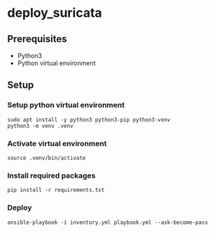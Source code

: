 # deploy_suricata

## Prerequisites

- Python3
- Python virtual environment

## Setup

### Setup python virtual environment

```console
sudo apt install -y python3 python3-pip python3-venv
python3 -m venv .venv
```
### Activate virtual environment

```console
source .venv/bin/activate
```

### Install required packages

```console
pip install -r requirements.txt
```

### Deploy

```console
ansible-playbook -i inventory.yml playbook.yml --ask-become-pass
```



